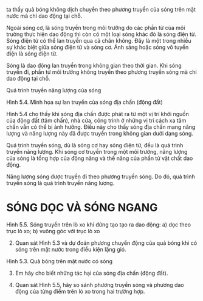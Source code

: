 ta thấy quả bóng không dịch chuyển theo phương truyền của sóng trên mặt nước mà chỉ dao động tại chỗ.

Ngoài sóng cơ, là sóng truyền trong môi trường do các phần tử của môi trường thực hiện dao động thì còn có một loại sóng khác đó là sóng điện từ. Sóng điện từ có thể lan truyền qua cả chân không. Đây là một trong nhiều sự khác biệt giữa sóng điện từ và sóng cơ. Ánh sáng hoặc sóng vô tuyến điện là sóng điện từ.

Sóng là dao động lan truyền trong không gian theo thời gian. Khi sóng truyền đi, phần tử môi trường không truyền theo phương truyền sóng mà chỉ dao động tại chỗ.

Quá trình truyền năng lượng của sóng

Hình 5.4. Minh họa sự lan truyền của sóng địa chấn (động đất)

Hình 5.4 cho thấy khi sóng địa chấn được phát ra từ một vị trí khởi nguồn của động đất (tâm chấn), nhà cửa, công trình ở những vị trí cách xa tâm chấn vẫn có thể bị ảnh hưởng. Điều này cho thấy sóng địa chấn mang năng lượng và năng lượng này đã được truyền trong không gian dưới dạng sóng.

Quá trình truyền sóng, dù là sóng cơ hay sóng điện từ, đều là quá trình truyền năng lượng. Khi sóng cơ truyền trong một môi trường, năng lượng của sóng là tổng hợp của động năng và thế năng của phần tử vật chất dao động.

Năng lượng sóng được truyền đi theo phương truyền sóng. Do đó, quá trình truyền sóng là quá trình truyền năng lượng.

# SÓNG DỌC VÀ SÓNG NGANG

Hình 5.5. Sóng truyền trên lò xo khi đứng tạo tạo ra dao động:
a) dọc theo trục lò xo; b) vuông góc với trục lò xo

2. Quan sát Hình 5.3 và dự đoán phương chuyển động của quả bóng khi có sóng trên mặt nước trong điều kiện lặng gió.

Hình 5.3. Quả bóng trên mặt nước có sóng

3. Em hãy cho biết những tác hại của sóng địa chấn (động đất).

4. Quan sát Hình 5.5, hãy so sánh phương truyền sóng và phương dao động của từng điểm trên lò xo trong hai trường hợp.
